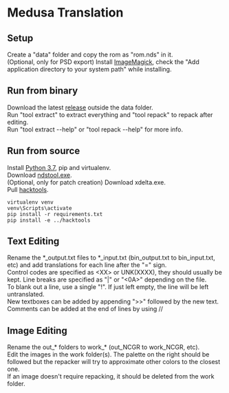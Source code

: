 # Medusa Translation
## Setup
Create a "data" folder and copy the rom as "rom.nds" in it.  
(Optional, only for PSD export) Install [ImageMagick](https://imagemagick.org/script/download.php#windows), check the "Add application directory to your system path" while installing.  
## Run from binary
Download the latest [release](https://github.com/Illidanz/MedusaTranslation/releases) outside the data folder.  
Run "tool extract" to extract everything and "tool repack" to repack after editing.  
Run "tool extract --help" or "tool repack --help" for more info.  
## Run from source
Install [Python 3.7](https://www.python.org/downloads/), pip and virtualenv.  
Download [ndstool.exe](https://www.darkfader.net/ds/files/ndstool.exe).  
(Optional, only for patch creation) Download xdelta.exe.  
Pull [hacktools](https://github.com/Illidanz/hacktools).  
```
virtualenv venv
venv\Scripts\activate
pip install -r requirements.txt
pip install -e ../hacktools
```
## Text Editing
Rename the \*\_output.txt files to \*\_input.txt (bin_output.txt to bin_input.txt, etc) and add translations for each line after the "=" sign.  
Control codes are specified as \<XX\> or UNK(XXXX), they should usually be kept. Line breaks are specified as "|" or "<0A>" depending on the file.  
To blank out a line, use a single "!". If just left empty, the line will be left untranslated.  
New textboxes can be added by appending ">>" followed by the new text.  
Comments can be added at the end of lines by using //  
## Image Editing
Rename the out\_\* folders to work\_\* (out_NCGR to work_NCGR, etc).  
Edit the images in the work folder(s). The palette on the right should be followed but the repacker will try to approximate other colors to the closest one.  
If an image doesn't require repacking, it should be deleted from the work folder.  
